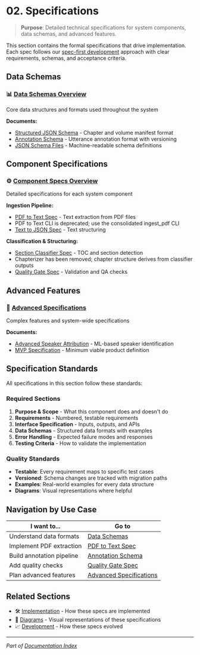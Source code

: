 # 02. Specifications

> **Purpose**: Detailed technical specifications for system components, data schemas, and advanced features.

This section contains the formal specifications that drive implementation. Each spec follows our [spec-first development](../01-project-overview/KISS.md) approach with clear requirements, schemas, and acceptance criteria.

## Data Schemas

### 📊 [Data Schemas Overview](data-schemas/README.md)

Core data structures and formats used throughout the system

**Documents:**

- [Structured JSON Schema](data-schemas/STRUCTURED_JSON_SCHEMA.md) - Chapter and volume manifest format
- [Annotation Schema](data-schemas/ANNOTATION_SCHEMA.md) - Utterance annotation format with versioning
- [JSON Schema Files](data-schemas/schemas/) - Machine-readable schema definitions

## Component Specifications

### ⚙️ [Component Specs Overview](components/README.md)

Detailed specifications for each system component

**Ingestion Pipeline:**

- [PDF to Text Spec](components/PDF_TO_TEXT_SPEC.md) - Text extraction from PDF files
- PDF to Text CLI is deprecated; use the consolidated ingest_pdf CLI
- [Text to JSON Spec](components/TXT_TO_JSON_SPEC.md) - Text structuring

**Classification & Structuring:**

- [Section Classifier Spec](components/SECTION_CLASSIFIER_SPEC.md) - TOC and section detection
- Chapterizer has been removed; chapter structure derives from classifier outputs
- [Quality Gate Spec](components/QUALITY_GATE_SPEC.md) - Validation and QA checks

## Advanced Features

### 🚀 [Advanced Specifications](advanced/README.md)

Complex features and system-wide specifications

**Documents:**

- [Advanced Speaker Attribution](advanced/ADVANCED_SPEAKER_ATTRIBUTION.md) - ML-based speaker identification
- [MVP Specification](advanced/MVP_SPECIFICATION.md) - Minimum viable product definition

## Specification Standards

All specifications in this section follow these standards:

### Required Sections

1. **Purpose & Scope** - What this component does and doesn't do
2. **Requirements** - Numbered, testable requirements
3. **Interface Specification** - Inputs, outputs, and APIs
4. **Data Schemas** - Structured data formats with examples
5. **Error Handling** - Expected failure modes and responses
6. **Testing Criteria** - How to validate the implementation

### Quality Standards

- **Testable**: Every requirement maps to specific test cases
- **Versioned**: Schema changes are tracked with migration paths
- **Examples**: Real-world examples for every data structure
- **Diagrams**: Visual representations where helpful

## Navigation by Use Case

| I want to... | Go to |
|--------------|--------|
| Understand data formats | [Data Schemas](data-schemas/README.md) |
| Implement PDF extraction | [PDF to Text Spec](components/PDF_TO_TEXT_SPEC.md) |
| Build annotation pipeline | [Annotation Schema](data-schemas/ANNOTATION_SCHEMA.md) |
| Add quality checks | [Quality Gate Spec](components/QUALITY_GATE_SPEC.md) |
| Plan advanced features | [Advanced Specifications](advanced/README.md) |

## Related Sections

- 🛠️ [Implementation](../03-implementation/README.md) - How these specs are implemented
- 🎨 [Diagrams](../04-diagrams/README.md) - Visual representations of these specifications
- 📈 [Development](../05-development/README.md) - How these specs evolved

---

*Part of [Documentation Index](../README.md)*
